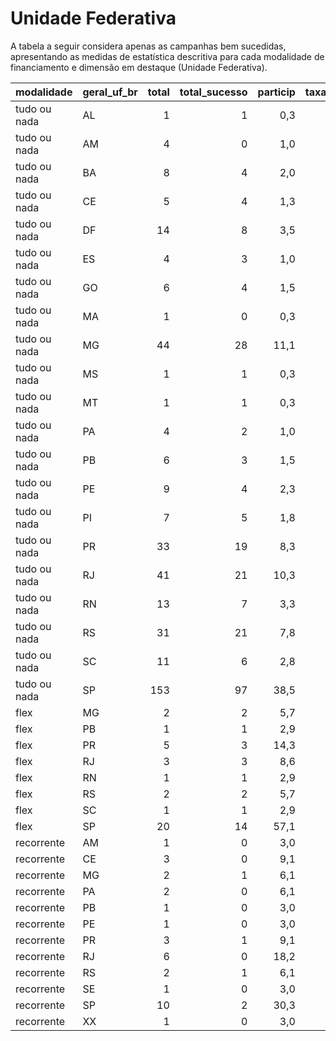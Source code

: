 # Unidade Federativa

A tabela a seguir considera apenas as campanhas bem sucedidas, apresentando as medidas
de estatística descritiva para cada modalidade de financiamento e dimensão em destaque
(Unidade Federativa).

| modalidade   | geral_uf_br   |   total |   total_sucesso |   particip |   taxa_sucesso |   valor_sucesso |   media_sucesso |   std_sucesso |   min_sucesso |   max_sucesso |
|:-------------|:--------------|--------:|----------------:|-----------:|---------------:|----------------:|----------------:|--------------:|--------------:|--------------:|
| tudo ou nada | AL            |       1 |               1 |        0,3 |          100,0 |         9.817,60 |         9.817,60 |          0,00 |       9.817,60 |       9.817,60 |
| tudo ou nada | AM            |       4 |               0 |        1,0 |            0,0 |            0,00 |            0,00 |          0,00 |          0,00 |          0,00 |
| tudo ou nada | BA            |       8 |               4 |        2,0 |           50,0 |        39.070,70 |         9.767,67 |       3.912,46 |       4.561,17 |      13.568,12 |
| tudo ou nada | CE            |       5 |               4 |        1,3 |           80,0 |        60.760,53 |        15.190,13 |      11.709,92 |       3.737,01 |      29.275,21 |
| tudo ou nada | DF            |      14 |               8 |        3,5 |           57,1 |       159.654,10 |        19.956,76 |       9.807,54 |       7.326,09 |      35.097,10 |
| tudo ou nada | ES            |       4 |               3 |        1,0 |           75,0 |        50.486,09 |        16.828,70 |      11.335,16 |       5.494,58 |      28.164,91 |
| tudo ou nada | GO            |       6 |               4 |        1,5 |           66,7 |        31.500,27 |         7.875,07 |       3.307,25 |       3.146,91 |      10.701,73 |
| tudo ou nada | MA            |       1 |               0 |        0,3 |            0,0 |            0,00 |            0,00 |          0,00 |          0,00 |          0,00 |
| tudo ou nada | MG            |      44 |              28 |       11,1 |           63,6 |       517.599,13 |        18.485,68 |      13.054,10 |       3.147,71 |      45.241,71 |
| tudo ou nada | MS            |       1 |               1 |        0,3 |          100,0 |        27.390,60 |        27.390,60 |          0,00 |      27.390,60 |      27.390,60 |
| tudo ou nada | MT            |       1 |               1 |        0,3 |          100,0 |         4.165,80 |         4.165,80 |          0,00 |       4.165,80 |       4.165,80 |
| tudo ou nada | PA            |       4 |               2 |        1,0 |           50,0 |        44.566,88 |        22.283,44 |       1.751,29 |      21.045,09 |      23.521,79 |
| tudo ou nada | PB            |       6 |               3 |        1,5 |           50,0 |        50.840,51 |        16.946,84 |       4.329,74 |      11.947,83 |      19.510,34 |
| tudo ou nada | PE            |       9 |               4 |        2,3 |           44,4 |        46.005,42 |        11.501,35 |       6.794,37 |       3.937,66 |      19.737,67 |
| tudo ou nada | PI            |       7 |               5 |        1,8 |           71,4 |        44.504,63 |         8.900,93 |       6.902,43 |       3.580,38 |      18.391,82 |
| tudo ou nada | PR            |      33 |              19 |        8,3 |           57,6 |       356.792,03 |        18.778,53 |      14.686,03 |       2.858,80 |      65.834,05 |
| tudo ou nada | RJ            |      41 |              21 |       10,3 |           51,2 |       361.725,21 |        17.225,01 |       9.893,01 |       3.073,68 |      45.783,13 |
| tudo ou nada | RN            |      13 |               7 |        3,3 |           53,8 |        67.801,28 |         9.685,90 |       3.082,23 |       6.086,92 |      14.336,89 |
| tudo ou nada | RS            |      31 |              21 |        7,8 |           67,7 |       377.709,54 |        17.986,17 |      13.324,36 |       4.524,87 |      60.150,11 |
| tudo ou nada | SC            |      11 |               6 |        2,8 |           54,5 |       206.330,86 |        34.388,48 |      15.716,42 |      20.840,01 |      58.501,29 |
| tudo ou nada | SP            |     153 |              97 |       38,5 |           63,4 |      2.190.921,29 |        22.586,82 |      17.795,99 |        413,39 |      90.252,06 |
| flex         | MG            |       2 |               2 |        5,7 |          100,0 |         2.932,65 |         1.466,33 |       2.038,18 |         25,11 |       2.907,54 |
| flex         | PB            |       1 |               1 |        2,9 |          100,0 |          708,00 |          708,00 |          0,00 |        708,00 |        708,00 |
| flex         | PR            |       5 |               3 |       14,3 |           60,0 |        17.283,84 |         5.761,28 |       4.291,35 |       1.137,70 |       9.616,63 |
| flex         | RJ            |       3 |               3 |        8,6 |          100,0 |         3.302,72 |         1.100,91 |        458,66 |        815,52 |       1.629,97 |
| flex         | RN            |       1 |               1 |        2,9 |          100,0 |        14.959,26 |        14.959,26 |          0,00 |      14.959,26 |      14.959,26 |
| flex         | RS            |       2 |               2 |        5,7 |          100,0 |         6.439,54 |         3.219,77 |       2.104,42 |       1.731,72 |       4.707,82 |
| flex         | SC            |       1 |               1 |        2,9 |          100,0 |         1.587,00 |         1.587,00 |          0,00 |       1.587,00 |       1.587,00 |
| flex         | SP            |      20 |              14 |       57,1 |           70,0 |       152.692,61 |        10.906,61 |      21.498,52 |        134,54 |      79.806,29 |
| recorrente   | AM            |       1 |               0 |        3,0 |            0,0 |            0,00 |            0,00 |          0,00 |          0,00 |          0,00 |
| recorrente   | CE            |       3 |               0 |        9,1 |            0,0 |            0,00 |            0,00 |          0,00 |          0,00 |          0,00 |
| recorrente   | MG            |       2 |               1 |        6,1 |           50,0 |            5,06 |            5,06 |          0,00 |          5,06 |          5,06 |
| recorrente   | PA            |       2 |               0 |        6,1 |            0,0 |            0,00 |            0,00 |          0,00 |          0,00 |          0,00 |
| recorrente   | PB            |       1 |               0 |        3,0 |            0,0 |            0,00 |            0,00 |          0,00 |          0,00 |          0,00 |
| recorrente   | PE            |       1 |               0 |        3,0 |            0,0 |            0,00 |            0,00 |          0,00 |          0,00 |          0,00 |
| recorrente   | PR            |       3 |               1 |        9,1 |           33,3 |           35,73 |           35,73 |          0,00 |         35,73 |         35,73 |
| recorrente   | RJ            |       6 |               0 |       18,2 |            0,0 |            0,00 |            0,00 |          0,00 |          0,00 |          0,00 |
| recorrente   | RS            |       2 |               1 |        6,1 |           50,0 |          160,00 |          160,00 |          0,00 |        160,00 |        160,00 |
| recorrente   | SE            |       1 |               0 |        3,0 |            0,0 |            0,00 |            0,00 |          0,00 |          0,00 |          0,00 |
| recorrente   | SP            |      10 |               2 |       30,3 |           20,0 |          100,61 |           50,31 |         28,53 |         30,14 |         70,48 |
| recorrente   | XX            |       1 |               0 |        3,0 |            0,0 |            0,00 |            0,00 |          0,00 |          0,00 |          0,00 |
